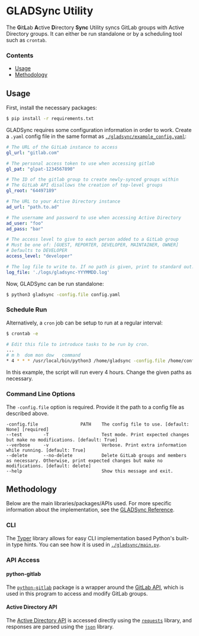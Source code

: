 # GLADSync Utility

The **G**it**L**ab **A**ctive **D**irectory **Sync** Utility syncs GitLab groups with Active Directory groups. It can either be run standalone or by a scheduling tool such as `crontab`.

### Contents

- [Usage](#usage)
- [Methodology](#methodology)

## Usage

First, install the necessary packages:

```bash
$ pip install -r requirements.txt
```

GLADSync requires some configuration information in order to work. Create a `.yaml` config file in the same format as [`./gladsync/example_config.yaml`](./gladsync/example_config.yaml):

```yaml
# The URL of the GitLab instance to access
gl_url: "gitlab.com"

# The personal access token to use when accessing gitlab
gl_pat: "glpat-1234567890"

# The ID of the gitlab group to create newly-synced groups within
# The GitLab API disallows the creation of top-level groups
gl_root: "64497189"

# The URL to your Active Directory instance
ad_url: "path.to.ad"

# The username and password to use when accessing Active Directory
ad_user: "foo"
ad_pass: "bar"

# The access level to give to each person added to a GitLab group
# Must be one of: [GUEST, REPORTER, DEVELOPER, MAINTAINER, OWNER]
# Defaults to DEVELOPER
access_level: "developer"

# The log file to write to. If no path is given, print to standard out.
log_file: './logs/gladsync-YYYMMDD.log'
```

Now, GLADSync can be run standalone:

```bash
$ python3 gladsync -config.file config.yaml
```

### Schedule Run

Alternatively, a `cron` job can be setup to run at a regular interval:

```bash
$ crontab -e
```

```bash
# Edit this file to introduce tasks to be run by cron.
...
# m h  dom mon dow   command
* 4 * * * /usr/local/bin/python3 /home/gladsync -config.file /home/config.yaml
```

In this example, the script will run every 4 hours. Change the given paths as necessary.

### Command Line Options

The `-config.file` option is required. Provide it the path to a config file as described above.

```
-config.file                PATH    The config file to use. [default: None] [required]
--test        -T                    Test mode. Print expected changes but make no modifications. [default: True]
--verbose     -v                    Verbose. Print extra information while running. [default: True]
--delete      --no-delete           Delete GitLab groups and members as necessary. Otherwise, print expected changes but make no modifications. [default: delete]
--help                              Show this message and exit.
```

## Methodology

Below are the main libraries/packages/APIs used. For more specific information about the implementation, see the [GLADSync Reference](./gladsync/README.md).

### CLI

The [Typer](https://typer.tiangolo.com/) library allows for easy CLI implementation based Python's built-in type hints. You can see how it is used in [`./gladsync/main.py`](./gladsync/main.py).

### API Access

#### python-gitlab

The [`python-gitlab`](https://python-gitlab.readthedocs.io/en/stable/index.html) package is a wrapper around the [GitLab API](https://docs.gitlab.com/ee/api/rest/), which is used in this program to access and modify GitLab groups.

#### Active Directory API

The [Active Directory API](https://learn.microsoft.com/en-us/graph/api/overview?view=graph-rest-1.0) is accessed directly using the [`requests`](https://pypi.org/project/requests/) library, and responses are parsed using the [`json`](https://docs.python.org/3/library/json.html) library.
